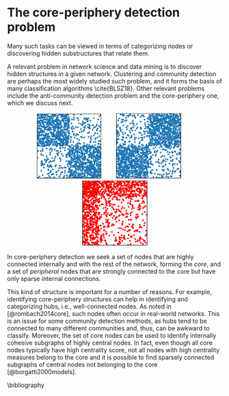 # The core-periphery detection problem

Many such tasks can be viewed in terms of categorizing
nodes or discovering hidden substructures that relate them. 


A relevant problem in network science and data mining is to discover hidden structures in a given network. 
Clustering and  community detection  are perhaps the 
most widely studied such problem, and it forms the basis of many classification algorithms
\cite{BLSZ18}. Other relevant problems include the anti-community detection problem and the core-periphery one, which we discuss next.

<center>
<img style="width:11em;margin-right:2em;" src="../../img/communities.png" alt="communities-spy"/> <img style="width:11em;margin-right:2em;" src="../../img/bipartite.png" alt="anticommunities-spy" /> <img style="width:11em;" src="../../img/cp.png" alt="core-periphery-spy" />
</center>


In core-periphery detection we seek a set of nodes that are highly connected internally and with the rest of the network, forming the *core*, and a set of *peripheral* nodes that are strongly connected to the core but have only sparse internal connections. 

This kind of structure is important for a number of reasons. For example, identifying core-periphery structures can help in identifying and categorizing hubs, i.e.,  well-connected nodes. As noted in [@rombach2014core], such nodes often occur in real-world networks. This is an issue for some community detection methods, as hubs tend to be connected to many different communities and, thus, can be awkward to classify.  Moreover, the set of core nodes can be used to identify internally cohesive subgraphs of highly central nodes. In fact, even though all core nodes typically have high centrality score, not all nodes with high centrality measures belong to the core and it is possible to find sparsely connected subgraphs of central nodes not belonging to the core [@borgatti2000models].



\bibliography
